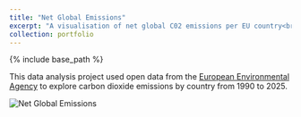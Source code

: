 ```yaml
---
title: "Net Global Emissions"
excerpt: "A visualisation of net global C02 emissions per EU country<br/><img src='https://grainnewrigley.github.io/TDC/images/Net-Global-Emissions.png'>"
collection: portfolio
---
```

{% include base_path %}

This data analysis project used open data from the [European Environmental Agency](https://www.eea.europa.eu/en/datahub/featured-data/statistical-data/datahubitem-view/d22b842a-53f7-4c63-aa94-74d5fa1f4d40) to explore carbon dioxide emissions by country from 1990 to 2025. 

<img src="{{ base_path }}/images/Net-Global-Emissions.png" alt="Net Global Emissions" class="project-image">

